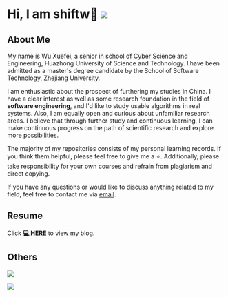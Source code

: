 # Hi, I am shiftw👋 ![](https://komarev.com/ghpvc/?username=shiftw041&color=blue&style=flat-square)
## About Me
My name is Wu Xuefei, a senior in school of Cyber Science and Engineering, Huazhong University of Science and Technology. I have been admitted as a master's degree candidate by the School of Software Technology, Zhejiang University.

I am enthusiastic about the prospect of furthering my studies in China. I have a clear interest as well as some research foundation in the field of **software engineering**, and I'd like to study usable algorithms in real systems. Also, I am equally open and curious about unfamiliar research areas. I believe that through further study and continuous learning, I can make continuous progress on the path of scientific research and explore more possibilities.

The majority of my repositories consists of my personal learning records. If you think them helpful, please feel free to give me a ⭐. Additionally, please take responsibility for your own courses and refrain from plagiarism and direct copying.

If you have any questions or would like to discuss anything related to my field, feel free to contact me via [email](shiftw@hust.edu.cn).
## Resume
<!--Click **[📝 CV-CN](https://shiftw041.github.io/online-resume/cn)** to view my resume in detail. And the English version is **[📝 CV-EN](https://shiftw041.github.io/online-resume/)** (Please refer to the CN version firstly, as the EN version may not be up-to-date.)-->

<!--Click **[💻 HERE](https://www.cnblogs.com/sinclaire)** or **[💻 SITE](https://shiftw041.github.io/site/)** to view my blog.-->
Click **[💻 HERE](https://www.cnblogs.com/sinclaire)** to view my blog.
## Others
<!--
[![shiftw041 stats](https://github-readme-stats.vercel.app/api?username=shiftw041&theme=dark&show_icons=true)](https://github.com/shiftw041)
-->
![](https://github-readme-streak-stats.herokuapp.com/?user=shiftw041&theme=dark)

![](https://github-readme-stats.vercel.app/api/top-langs/?username=shiftw041&layout=compact&theme=dark&card_width=445)
